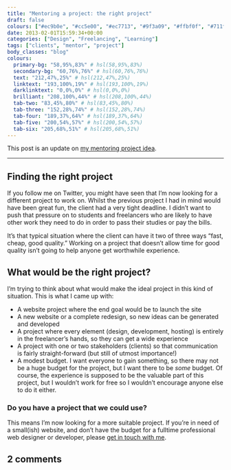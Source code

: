 ```yaml
---
title: "Mentoring a project: the right project"
draft: false
colours: ["#ec9b0e", "#cc5e00", "#ec7713", "#9f3a09", "#ffbf0f", "#711f09", "#ffd905"]
date: 2013-02-01T15:59:34+00:00
categories: ["Design", "Freelancing", "Learning"]
tags: ["clients", "mentor", "project"]
body_classes: "blog"
colours:
  primary-bg: "58,95%,83%" # hsl(58,95%,83%)
  secondary-bg: "60,76%,76%" # hsl(60,76%,76%)
  text: "212,47%,25%" # hsl(212,47%,25%)
  linktext: "193,100%,19%" # hsl(193,100%,19%)
  darklinktext: "0,0%,0%" # hsl(0,0%,0%)
  brilliant: "208,100%,44%" # hsl(208,100%,44%)
  tab-two: "83,45%,80%" # hsl(83,45%,80%)
  tab-three: "152,28%,74%" # hsl(152,28%,74%)
  tab-four: "189,37%,64%" # hsl(189,37%,64%)
  tab-five: "200,54%,57%" # hsl(200,54%,57%)
  tab-six: "205,68%,51%" # hsl(205,68%,51%)
---
```


This post is an update on [my mentoring project idea](/mentoring-a-project-the-idea/ "Mentoring a project: The idea").

---

## Finding the right project

If you follow me on Twitter, you might have seen that I’m now looking for a different project to work on. Whilst the previous project I had in mind would have been great fun, the client had a very tight deadline. I didn’t want to push that pressure on to students and freelancers who are likely to have other work they need to do in order to pass their studies or pay the bills.

It’s that typical situation where the client can have it two of three ways “fast, cheap, good quality.” Working on a project that doesn’t allow time for good quality isn’t going to help anyone get worthwhile experience.

## What would be the right project?

I’m trying to think about what would make the ideal project in this kind of situation. This is what I came up with:

* <span style="line-height: 13px;">A website project where the end goal would be to launch the site</span>
* A new website or a complete redesign, so new ideas can be generated and developed
* A project where every element (design, development, hosting) is entirely in the freelancer’s hands, so they can get a wide experience
* A project with one or two stakeholders (clients) so that communication is fairly straight-forward (but still of utmost importance!)
* A modest budget. I want everyone to gain something, so there may not be a huge budget for the project, but I want there to be *some* budget. Of course, the experience is supposed to be the valuable part of this project, but I wouldn’t work for free so I wouldn’t encourage anyone else to do it either.

### Do you have a project that we could use?

This means I’m now looking for a more suitable project. If you’re in need of a small(ish) website, and don’t have the budget for a fulltime professional web designer or developer, please [get in touch with me](/contact-me/ "Contact Me").

## 2 comments

<ol class="commentlist">
			</ol>
